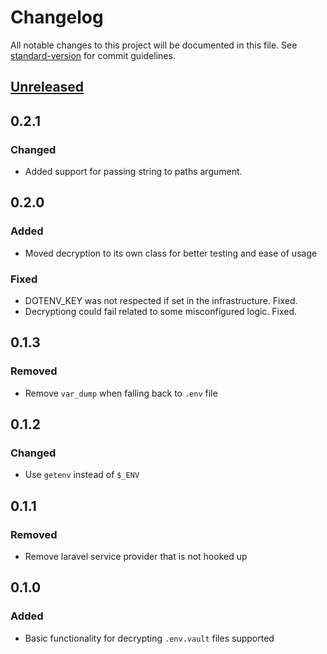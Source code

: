 # Changelog

All notable changes to this project will be documented in this file. See [standard-version](https://github.com/conventional-changelog/standard-version) for commit guidelines.

## [Unreleased](https://github.com/dotenv-org/phpdotenv-vault/compare/v0.2.0...master)

## 0.2.1

### Changed

- Added support for passing string to paths argument.

## 0.2.0

### Added

- Moved decryption to its own class for better testing and ease of usage

### Fixed

- DOTENV_KEY was not respected if set in the infrastructure. Fixed.
- Decryptiong could fail related to some misconfigured logic. Fixed.

## 0.1.3

### Removed

- Remove `var_dump` when falling back to `.env` file

## 0.1.2

### Changed

- Use `getenv` instead of `$_ENV`

## 0.1.1

### Removed

- Remove laravel service provider that is not hooked up

## 0.1.0

### Added

- Basic functionality for decrypting `.env.vault` files supported
